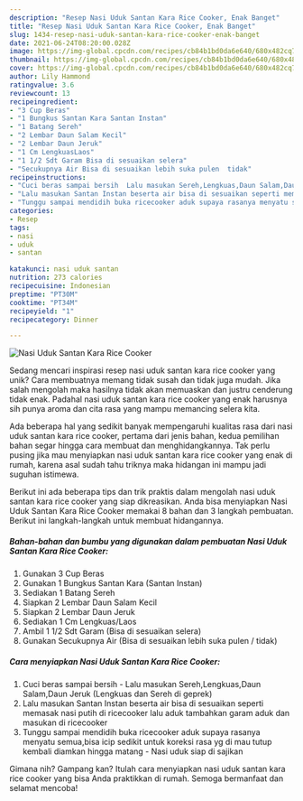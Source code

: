 ```yaml
---
description: "Resep Nasi Uduk Santan Kara Rice Cooker, Enak Banget"
title: "Resep Nasi Uduk Santan Kara Rice Cooker, Enak Banget"
slug: 1434-resep-nasi-uduk-santan-kara-rice-cooker-enak-banget
date: 2021-06-24T08:20:00.028Z
image: https://img-global.cpcdn.com/recipes/cb84b1bd0da6e640/680x482cq70/nasi-uduk-santan-kara-rice-cooker-foto-resep-utama.jpg
thumbnail: https://img-global.cpcdn.com/recipes/cb84b1bd0da6e640/680x482cq70/nasi-uduk-santan-kara-rice-cooker-foto-resep-utama.jpg
cover: https://img-global.cpcdn.com/recipes/cb84b1bd0da6e640/680x482cq70/nasi-uduk-santan-kara-rice-cooker-foto-resep-utama.jpg
author: Lily Hammond
ratingvalue: 3.6
reviewcount: 13
recipeingredient:
- "3 Cup Beras"
- "1 Bungkus Santan Kara Santan Instan"
- "1 Batang Sereh"
- "2 Lembar Daun Salam Kecil"
- "2 Lembar Daun Jeruk"
- "1 Cm LengkuasLaos"
- "1 1/2 Sdt Garam Bisa di sesuaikan selera"
- "Secukupnya Air Bisa di sesuaikan lebih suka pulen  tidak"
recipeinstructions:
- "Cuci beras sampai bersih  Lalu masukan Sereh,Lengkuas,Daun Salam,Daun Jeruk (Lengkuas dan Sereh di geprek)"
- "Lalu masukan Santan Instan beserta air bisa di sesuaikan seperti memasak nasi putih di ricecooker lalu aduk tambahkan garam aduk dan masukan di ricecooker"
- "Tunggu sampai mendidih buka ricecooker aduk supaya rasanya menyatu semua,bisa icip sedikit untuk koreksi rasa yg di mau tutup kembali diamkan hingga matang  Nasi uduk siap di sajikan"
categories:
- Resep
tags:
- nasi
- uduk
- santan

katakunci: nasi uduk santan 
nutrition: 273 calories
recipecuisine: Indonesian
preptime: "PT30M"
cooktime: "PT34M"
recipeyield: "1"
recipecategory: Dinner

---
```



![Nasi Uduk Santan Kara Rice Cooker](https://img-global.cpcdn.com/recipes/cb84b1bd0da6e640/680x482cq70/nasi-uduk-santan-kara-rice-cooker-foto-resep-utama.jpg)

Sedang mencari inspirasi resep nasi uduk santan kara rice cooker yang unik? Cara membuatnya memang tidak susah dan tidak juga mudah. Jika salah mengolah maka hasilnya tidak akan memuaskan dan justru cenderung tidak enak. Padahal nasi uduk santan kara rice cooker yang enak harusnya sih punya aroma dan cita rasa yang mampu memancing selera kita.



Ada beberapa hal yang sedikit banyak mempengaruhi kualitas rasa dari nasi uduk santan kara rice cooker, pertama dari jenis bahan, kedua pemilihan bahan segar hingga cara membuat dan menghidangkannya. Tak perlu pusing jika mau menyiapkan nasi uduk santan kara rice cooker yang enak di rumah, karena asal sudah tahu triknya maka hidangan ini mampu jadi suguhan istimewa.


Berikut ini ada beberapa tips dan trik praktis dalam mengolah nasi uduk santan kara rice cooker yang siap dikreasikan. Anda bisa menyiapkan Nasi Uduk Santan Kara Rice Cooker memakai 8 bahan dan 3 langkah pembuatan. Berikut ini langkah-langkah untuk membuat hidangannya.

<!--inarticleads1-->

##### Bahan-bahan dan bumbu yang digunakan dalam pembuatan Nasi Uduk Santan Kara Rice Cooker:

1. Gunakan 3 Cup Beras
1. Gunakan 1 Bungkus Santan Kara (Santan Instan)
1. Sediakan 1 Batang Sereh
1. Siapkan 2 Lembar Daun Salam Kecil
1. Siapkan 2 Lembar Daun Jeruk
1. Sediakan 1 Cm Lengkuas/Laos
1. Ambil 1 1/2 Sdt Garam (Bisa di sesuaikan selera)
1. Gunakan Secukupnya Air (Bisa di sesuaikan lebih suka pulen / tidak)




<!--inarticleads2-->

##### Cara menyiapkan Nasi Uduk Santan Kara Rice Cooker:

1. Cuci beras sampai bersih  - Lalu masukan Sereh,Lengkuas,Daun Salam,Daun Jeruk (Lengkuas dan Sereh di geprek)
1. Lalu masukan Santan Instan beserta air bisa di sesuaikan seperti memasak nasi putih di ricecooker lalu aduk tambahkan garam aduk dan masukan di ricecooker
1. Tunggu sampai mendidih buka ricecooker aduk supaya rasanya menyatu semua,bisa icip sedikit untuk koreksi rasa yg di mau tutup kembali diamkan hingga matang  - Nasi uduk siap di sajikan




Gimana nih? Gampang kan? Itulah cara menyiapkan nasi uduk santan kara rice cooker yang bisa Anda praktikkan di rumah. Semoga bermanfaat dan selamat mencoba!
